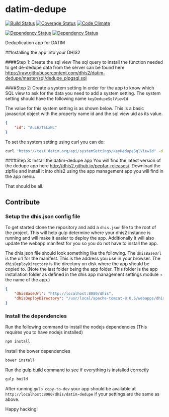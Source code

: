 # datim-dedupe
[![Build Status](https://travis-ci.org/dhis2/datim-dedupe.svg)](https://travis-ci.org/dhis2/datim-dedupe)
[![Coverage Status](https://coveralls.io/repos/dhis2/datim-dedupe/badge.svg)](https://coveralls.io/r/dhis2/datim-dedupe)
[![Code Climate](https://codeclimate.com/github/dhis2/datim-dedupe/badges/gpa.svg)](https://codeclimate.com/github/dhis2/datim-dedupe)

[![Dependency Status](https://www.versioneye.com/user/projects/54b7fc03fd43d3feab000146/badge.svg?style=flat)](https://www.versioneye.com/user/projects/54b7fc03fd43d3feab000146)
[![Dependency Status](https://www.versioneye.com/user/projects/54b7fb06fd43d311050000a9/badge.svg?style=flat)](https://www.versioneye.com/user/projects/54b7fb06fd43d311050000a9)

Deduplication app for DATIM

##Installing the app into your DHIS2

####Step 1: Create the sql view
The sql query to install the function needed to get de-dedupe data from the server can be found here https://raw.githubusercontent.com/dhis2/datim-dedupe/master/sql/dedupe_plpgsql.sql

####Step 2: Create a system setting
In order for the app to know which SQL view to ask for the data you need to add a system setting. The system setting should have the following name `keyDedupeSqlViewId`

The value for this system setting is as shown below. This is a basic javascript object with the property name id and the sql view uid as its value.
```json
{
	"id": "AuL6zTSLxNc"
}
```

To set the system setting using curl you can do:

```bash
curl "https://test.datim.org/api/systemSettings/keyDedupeSqlViewId" -d '{"id": "AuL6zTSLxNc"}' -H "Content-Type:text/plain" -X POST -u user:pw -v
```

####Step 3: Install the datim-dedupe app
You will find the latest version of the dedupe app here http://dhis2.github.io/pepfar-releases/. Download the zipfile and install it into dhis2 using the app management app you will find in the app menu. 

That should be all.


## Contribute

### Setup the dhis.json config file
To get started clone the repository and add a `dhis.json` file to the root of the project.
This will help gulp determine where your dhis2 instance is running and will make it easier
to deploy the app. Additionally it will also update the webapp manifest for you so you do not
have to install the app.

The dhis.json file should look something like the following.
The `dhisBaseUrl` is the url for the manifest. This is the address you use in your browser.
The `dhisDeployDirectory` is the directory on disk where the app should be copied to. (Note the last folder being the app folder. This folder is the app installation folder as defined in the dhis app management settings module + the name of the app.)

```json
{
    "dhisBaseUrl": "http://localhost:8080/dhis",
    "dhisDeployDirectory": "/usr/local/apache-tomcat-8.0.5/webapps/dhis/apps/datim-dedupe/"
}
```

### Install the dependencies

Run the following command to install the nodejs dependencies (This requires you to have nodejs installed)
```bash
npm install
```

Install the bower dependencies
```bash
bower install
```

Run the gulp build command to see if everything is installed correctly
```bash
gulp build
```

After running `gulp copy-to-dev` your app should be available at `http://localhost:8080/dhis/datim-dedupe` if your settings are the same as above.

Happy hacking!
